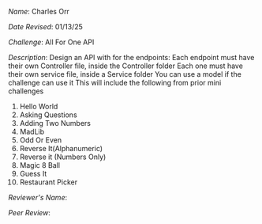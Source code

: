 *Name*: Charles Orr

*Date Revised*: 01/13/25

*Challenge*: All For One API

*Description*:
 Design an API with for the endpoints:
 Each endpoint must have their own Controller file, inside the Controller folder
 Each one must have their own service file, inside a Service folder
 You can use a model if the challenge can use it
 This will include the following from prior mini challenges 
  1. Hello World
  2. Asking Questions
  3. Adding Two Numbers
  4. MadLib
  5. Odd Or Even
  6. Reverse It(Alphanumeric)
  7. Reverse it (Numbers Only)
  8. Magic 8 Ball
  9. Guess It
  10. Restaurant Picker
 

*Reviewer's Name*: 

*Peer Review*: 